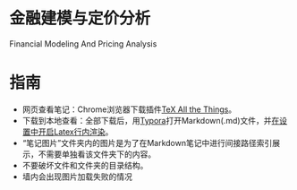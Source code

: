 # 金融建模与定价分析
Financial Modeling And Pricing Analysis<br/>
# 指南
* 网页查看笔记：Chrome浏览器下载插件[TeX All the Things](https://chrome.google.com/webstore/search/Tex%20All%20the%20things?hl=zh-CN)。<br/>
* 下载到本地查看：全部下载后，用[Typora](https://www.typora.io/)打开Markdown(.md)文件，并[在设置中开启Latex行内渲染](https://www.cnblogs.com/144823836yj/p/10263070.html)。<br/>
* “笔记图片”文件夹内的图片是为了在Markdown笔记中进行间接路径索引展示，不需要单独看该文件夹下的内容。<br/>
* 不要破坏文件和文件夹的目录结构。<br/>
* 墙内会出现图片加载失败的情况<br/>
